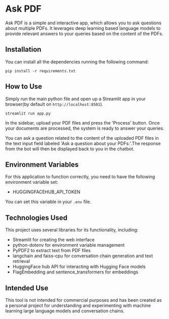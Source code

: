 # Ask PDF

Ask PDF is a simple and interactive app, which allows you to ask questions about multiple PDFs. It leverages deep learning based language models to provide relevant answers to your queries based on the content of the PDFs.

## Installation

You can install all the dependencies running the following command:

```shell
pip install -r requirements.txt
```

## How to Use

Simply run the main python file and open up a Streamlit app in your browser(by default on  `http://localhost:8501`).
```shell
streamlit run app.py
```
In the sidebar, upload your PDF files and press the 'Process' button. Once your documents are processed, the system is ready to answer your queries.

You can ask a question related to the content of the uploaded PDF files in the text input field labeled 'Ask a question about your PDFs:'.The response from the bot will then be displayed back to you in the chatbot.

## Environment Variables

For this application to function correctly, you need to have the following environment variable set:

* HUGGINGFACEHUB_API_TOKEN

You can set this variable in your `.env` file.

## Technologies Used

This project uses several libraries for its functionality, including:

* Streamlit for creating the web interface
* python-dotenv for environment variable management
* PyPDF2 to extract text from PDF files
* langchain and faiss-cpu for conversation chain generation and text retrieval
* HuggingFace hub API for interacting with Hugging Face models
* FlagEmbedding and sentence_transformers for embeddings

## Intended Use

This tool is not intended for commercial purposes and has been created as a personal project for understanding and experimenting with machine learning large language models and conversation chains.

